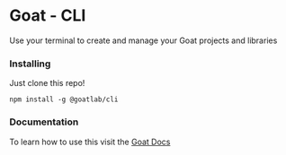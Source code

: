 # Goat - CLI

Use your terminal to create and manage your Goat projects and libraries

### Installing

Just clone this repo!

```
npm install -g @goatlab/cli
```

### Documentation

To learn how to use this visit the [Goat Docs](https://docs.goatlab.io)
